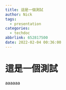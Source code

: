 ```yaml
---
title: 這是一個測試
author: Nick
tags:
  - presentation
categories:
  - techdoc
abbrlink: 652817500
date: 2022-02-04 00:36:00
---
```


# 這是一個測試

aaaaaa

